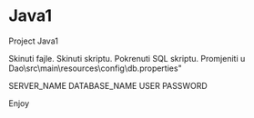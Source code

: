 # Java1
Project Java1


Skinuti fajle.
Skinuti skriptu.
Pokrenuti SQL skriptu.
Promjeniti u Dao\src\main\resources\config\db.properties" 

SERVER_NAME 
DATABASE_NAME 
USER 
PASSWORD 

Enjoy
